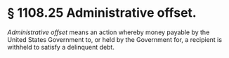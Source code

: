 # § 1108.25   Administrative offset.

*Administrative offset* means an action whereby money payable by the United States Government to, or held by the Government for, a recipient is withheld to satisfy a delinquent debt.




